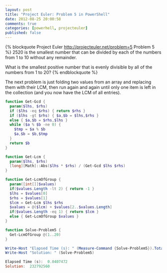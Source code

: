 ```yaml
---
layout: post
title: "Project Euler: Problem 5 in PowerShell"
date: 2012-08-25 20:00:58
comments: true
categories: [powerhell, projecteuler]
published: false
---
```

{% blockquote Project Euler http://projecteuler.net/problem=5 Problem 5 %}
2520 is the smallest number that can be divided by each of the numbers from 1 to 10 without any remainder.

What is the smallest positive number that is evenly divisible by all of the numbers from 1 to 20?
{% endblockquote %}

The next problem is just folding two values from an array and replacing them with their LCM, then run again and again until only one item is left in the collection (and you now have the LCM of all entries).

``` ps1
function Get-Gcd {
  param($lhs, $rhs)
  if ($lhs -eq $rhs) { return $rhs }
  if ($lhs -gt $rhs) { $a,$b = $lhs,$rhs }
  else { $a,$b = $rhs,$lhs }
  while ($a % $b -ne 0) {
    $tmp = $a % $b
    $a,$b = $b,$tmp
  }
  return $b
}

function Get-Lcm {
  param($lhs, $rhs)
  [long][Math]::Abs($lhs * $rhs) / (Get-Gcd $lhs $rhs)
}

function Get-LcmOfGroup {
  param([int[]]$values)
  if($values.Length -lt 2) { return -1 }
  $lhs = $values[0]
  $rhs = $values[1]
  $lcm = Get-Lcm $lhs $rhs
  $values = @($lcm) + $values[2..$values.Length]
  if($values.Length -eq 1) { return $lcm }
  else { Get-LcmOfGroup $values }
}

function Solve-Problem5 {
  Get-LcmOfGroup @(1..20)
}

Write-Host "Elapsed Time (s): " (Measure-Command {Solve-Problem5}).TotalSeconds
Write-Host "Solution: " (Solve-Problem5)

Elapsed Time (s):  0.0407472
Solution:  232792560
```
